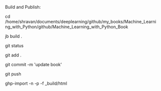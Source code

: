 Build and Publish:

cd /home/shravan/documents/deeplearning/github/my_books/Machine_Learning_with_Python/github/Machine_Learning_with_Python_Book

jb build .

git status

git add .

git commit -m 'update book'

git push

ghp-import -n -p -f _build/html